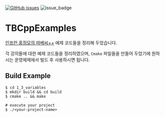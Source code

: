 [![GitHub issues](https://img.shields.io/github/issues/kimsooyoung/TBCppExamples)](https://github.com/kimsooyoung/TBCppExamples/issues) 
![issue_badge](https://img.shields.io/badge/license-GPLv2-Gray)

# TBCppExamples

[인프런 홍정모의 따베씨++](https://www.inflearn.com/course/following-c-plus) 예제 코드들을 정리해 두었습니다.

각 강의들에 대한 예제 코드들을 정리하였으며, `Cmake` 파일들을 만들어 두었기에 원하시는 운영체제에서 빌드 후 사용하시면 됩니다.

## Build Example

```
$ cd 1_3_variables
$ mkdir build && cd build
$ cmake .. && make

# execute your project
$ ./<your-project-name>
```
